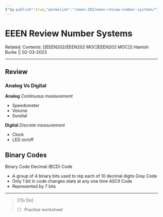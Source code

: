 ```yaml
---
{"dg-publish":true,"permalink":"/eeen-202/eeen-review-number-systems/"}
---
```



# EEEN Review Number Systems

Related: 
Contents: [[EEEN202/EEEN202 MOC\|EEEN202 MOC]]]
Hamish Burke || 02-03-2023
***

## Review

### Analog Vs Digital

**Analog**
*Continuous measurement*
- Speedometer
- Volume
- Sundial

**Digital**
*Discrete measurement*
- Clock
- LED on/off

## Binary Codes

Binary Code Decimal (BCD) Code
- A group of 4 binary bits used to rep each of 10 decimal digits
Gray Code
- Only 1 bit in code changes state at any one time
ASCII Code
- Represented by 7 bits


***

> [!To Do]
> - [ ] Practise worksheet